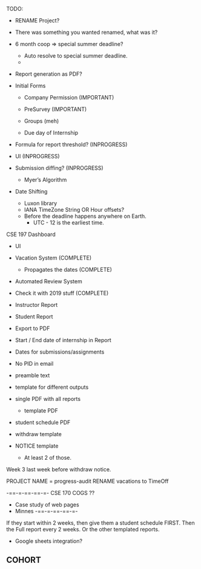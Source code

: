 
TODO:
- RENAME Project?
- There was something you wanted renamed, what was it?
- 6 month coop => special summer deadline?
	- Auto resolve to special summer deadline.
	- 
- Report generation as PDF?
- Initial Forms
	- Company Permission (IMPORTANT)
	- PreSurvey (IMPORTANT)
	- Groups (meh)

	- Due day of Internship

- Formula for report threshold? (INPROGRESS)
- UI (INPROGRESS)
- Submission diffing? (INPROGRESS)
	- Myer’s Algorithm
- Date Shifting
	- Luxon library
	- IANA TimeZone String OR Hour offsets?
	- Before the deadline happens anywhere on Earth.
		- UTC - 12 is the earliest time.



CSE 197 Dashboard
- UI
- Vacation System (COMPLETE)
	- Propagates the dates (COMPLETE)
- Automated Review System
- Check it with 2019 stuff (COMPLETE)
- Instructor Report 
- Student Report
- Export to PDF


- Start / End date of internship in Report
- Dates for submissions/assignments
- No PID in email
- preamble text

- template for different outputs
- single PDF with all reports
	- template PDF
- student schedule PDF

- withdraw template
- NOTICE template
	- At least 2 of those.

Week 3 last week before withdraw notice.

PROJECT NAME = progress-audit
RENAME vacations to TimeOff

-==-=-==-==-=-
CSE 170
COGS ??
- Case study of web pages
- Minnes
-==-=-==-==-=-

If they start within 2 weeks, then give them a student schedule FIRST. Then the Full report every 2 weeks. Or the other templated reports.

- Google sheets integration?


COHORT
- 


